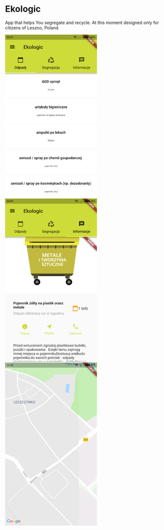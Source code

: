 # Ekologic

App that helps You segregate and recycle.
At this moment designed only for citizens of Leszno, Poland.

![Preview](https://github.com/wvytz/eko_logic/blob/master/list_of.png?raw=true) ![Preview1](https://raw.githubusercontent.com/wvytz/eko_logic/master/expanded_view.png) ![Preview2](https://raw.githubusercontent.com/wvytz/eko_logic/master/map_widget.png)
